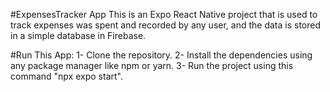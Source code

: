 #ExpensesTracker App
This is an Expo React Native project that is used to track expenses was spent and recorded by any user, and the data is stored in a simple database in Firebase.

#Run This App:
1- Clone the repository.
2- Install the dependencies using any package manager like npm or yarn.
3- Run the project using this command "npx expo start".
